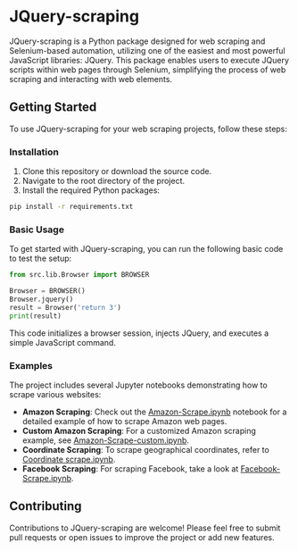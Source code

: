 
# JQuery-scraping

JQuery-scraping is a Python package designed for web scraping and Selenium-based automation, utilizing one of the easiest and most powerful JavaScript libraries: JQuery. This package enables users to execute JQuery scripts within web pages through Selenium, simplifying the process of web scraping and interacting with web elements.

## Getting Started

To use JQuery-scraping for your web scraping projects, follow these steps:

### Installation

1. Clone this repository or download the source code.
2. Navigate to the root directory of the project.
3. Install the required Python packages:

```bash
pip install -r requirements.txt
```

### Basic Usage

To get started with JQuery-scraping, you can run the following basic code to test the setup:

```python
from src.lib.Browser import BROWSER

Browser = BROWSER()
Browser.jquery()
result = Browser('return 3')
print(result)
```

This code initializes a browser session, injects JQuery, and executes a simple JavaScript command.

### Examples

The project includes several Jupyter notebooks demonstrating how to scrape various websites:

- **Amazon Scraping**: Check out the [Amazon-Scrape.ipynb](src/Amazon-Scrape.ipynb) notebook for a detailed example of how to scrape Amazon web pages.
- **Custom Amazon Scraping**: For a customized Amazon scraping example, see [Amazon-Scrape-custom.ipynb](src/Amazon-Scrape-custom.ipynb).
- **Coordinate Scraping**: To scrape geographical coordinates, refer to [Coordinate scrape.ipynb](src/Coordinate%20scrape.ipynb).
- **Facebook Scraping**: For scraping Facebook, take a look at [Facebook-Scrape.ipynb](src/Facebook-Scrape.ipynb).

## Contributing

Contributions to JQuery-scraping are welcome! Please feel free to submit pull requests or open issues to improve the project or add new features.
